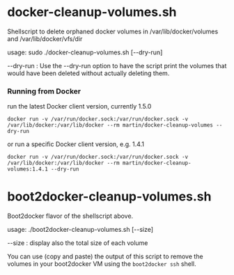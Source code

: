 docker-cleanup-volumes.sh
======================

Shellscript to delete orphaned docker volumes in /var/lib/docker/volumes and /var/lib/docker/vfs/dir

usage: sudo ./docker-cleanup-volumes.sh [--dry-run]

--dry-run : Use the --dry-run option to have the script print the volumes that would have been deleted without actually deleting them.

### Running from Docker
run the latest Docker client version, currently 1.5.0
```
docker run -v /var/run/docker.sock:/var/run/docker.sock -v /var/lib/docker:/var/lib/docker --rm martin/docker-cleanup-volumes --dry-run
```
or run a specific Docker client version, e.g. 1.4.1
```
docker run -v /var/run/docker.sock:/var/run/docker.sock -v /var/lib/docker:/var/lib/docker --rm martin/docker-cleanup-volumes:1.4.1 --dry-run
```

boot2docker-cleanup-volumes.sh
==============================

Boot2docker flavor of the shellscript above.

usage: ./boot2docker-cleanup-volumes.sh [--size]

--size : display also the total size of each volume

You can use (copy and paste) the output of this script to remove the volumes in
your boot2docker VM using the `boot2docker ssh` shell.

